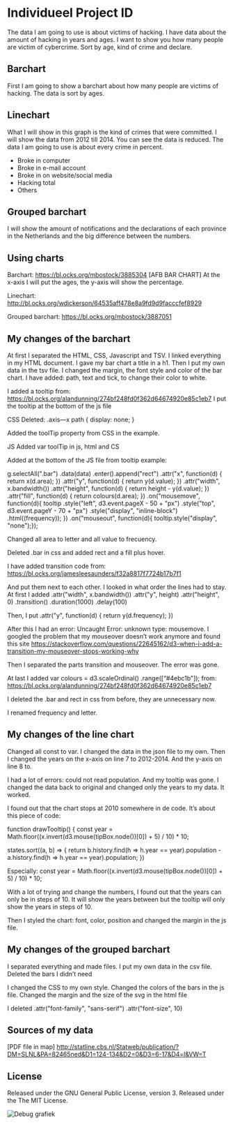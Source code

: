 # Individueel Project ID
The data I am going to use is about victims of hacking. I have data about the amount of hacking in years and ages. I want to show you how many people are victim of cybercrime. Sort by age, kind of crime and declare.

## Barchart
First I am going to show a barchart about how many people are victims of hacking. The data is sort by ages.

## Linechart
What I will show in this graph is the kind of crimes that were committed. I will show the data from 2012 till 2014. You can see the data is reduced.
The data I am going to use is about every crime in percent. 
- Broke in computer
- Broke in e-mail account
- Broke in on website/social media
- Hacking total
- Others

## Grouped barchart
I will show the amount of notifications and the declarations of each province in the Netherlands and the big difference between the numbers.


## Using charts
Barchart: https://bl.ocks.org/mbostock/3885304 [AFB BAR CHART]
At the x-axis I will put the ages, the y-axis will show the percentage. 

Linechart: http://bl.ocks.org/wdickerson/64535aff478e8a9fd9d9facccfef8929

Grouped barchart: https://bl.ocks.org/mbostock/3887051

## My changes of the barchart
At first I separated the HTML, CSS, Javascript and TSV. 
I linked everything in my HTML document. 
I gave my bar chart a title in a h1. 
Then I put my own data in the tsv file. 
I changed the margin, the font style and color of the bar chart. 
I have added: path, text and tick, to change their color to white. 	
	
I added a tooltip from: https://bl.ocks.org/alandunning/274bf248fd0f362d64674920e85c1eb7
I put the tooltip at the bottom of the js file

CSS
Deleted: .axis—x path {
  	display: none;
}

Added the toolTip property from CSS in the example.


JS
Added var toolTip in js, html and CS

Added at the bottom of the JS file from tooltip example:

g.selectAll(".bar")
      	.data(data)
      .enter().append("rect")
        .attr("x", function(d) { return x(d.area); })
        .attr("y", function(d) { return y(d.value); })
        .attr("width", x.bandwidth())
        .attr("height", function(d) { return height - y(d.value); })
        .attr("fill", function(d) { return colours(d.area); })
        .on("mousemove", function(d){
            tooltip
              .style("left", d3.event.pageX - 50 + "px")
              .style("top", d3.event.pageY - 70 + "px")
              .style("display", "inline-block")
              .html((frequency));
        })
    		.on("mouseout", function(d){ tooltip.style("display", "none");});


Changed all area to letter and all value to frecuency.

Deleted .bar in css and added rect and a fill plus hover.

I have added transition code from: https://bl.ocks.org/jamesleesaunders/f32a8817f7724b17b7f1

And put them next to each other. I looked in what order the lines had to stay. At first I added .attr("width", x.bandwidth())
        .attr("y", height)
        .attr("height", 0)
        .transition()
        .duration(1000)
        .delay(100)

Then, I put .attr("y", function(d) { return y(d.frequency); }) 

After this I had an error: Uncaught Error: unknown type: mousemove.
I googled the problem that my mouseover doesn’t work anymore and found this site https://stackoverflow.com/questions/22645162/d3-when-i-add-a-transition-my-mouseover-stops-working-why

Then I separated the parts transition and mouseover. The error was gone.

At last I added var colours = d3.scaleOrdinal()
   .range([“#4ebc1b"]); from: https://bl.ocks.org/alandunning/274bf248fd0f362d64674920e85c1eb7

I deleted the .bar and rect in css from before, they are unnecessary now.
 
I renamed frequency and letter.

## My changes of the line chart
Changed all const to var. I changed the data in the json file to my own. Then I changed the years on the x-axis on line 7 to 2012-2014. And the y-axis on line 8 to. 

I had a lot of errors: could not read population. And my tooltip was gone. I changed the data back to original and changed only the years to my data. It worked. 

I found out that the chart stops at 2010 somewhere in de code. It’s about this piece of code:

function drawTooltip() {
  const year = Math.floor((x.invert(d3.mouse(tipBox.node())[0]) + 5) / 10) * 10;
  
  states.sort((a, b) => {
    return b.history.find(h => h.year == year).population - a.history.find(h => h.year == year).population;
  })

Especially:  const year = Math.floor((x.invert(d3.mouse(tipBox.node())[0]) + 5) / 10) * 10;

With a lot of trying and change the numbers, I found out that the years can only be in steps of 10. It will show the years between but the tooltip will only show the years in steps of 10.

Then I styled the chart: font, color, position and changed the margin in the js file.

## My changes of the grouped barchart
I separated everything and made files. 
I put my own data in the csv file. 
Deleted the bars I didn’t need

I changed the CSS to my own style. Changed the colors of the bars in the js file. 
Changed the margin and the size of the svg in the html file

I deleted .attr("font-family", "sans-serif")
      .attr("font-size", 10)

## Sources of my data
[PDF file in map]
http://statline.cbs.nl/Statweb/publication/?DM=SLNL&PA=82465ned&D1=124-134&D2=0&D3=6-17&D4=l&VW=T

## License 
Released under the GNU General Public License, version 3. 
Released under the The MIT License. 

![Debug grafiek](preview.png)
